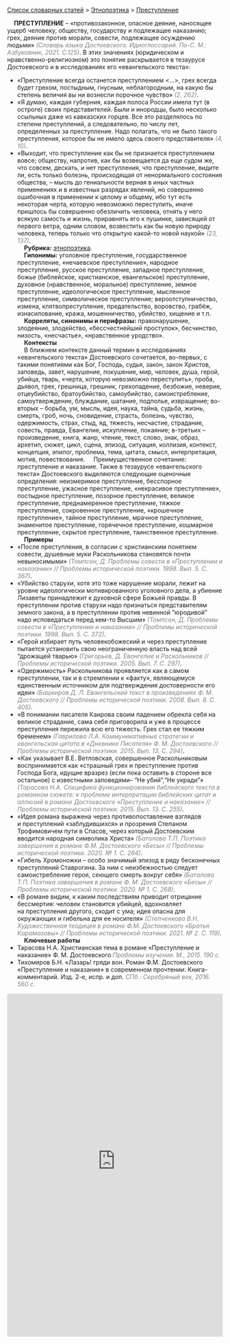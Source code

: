 <style>
st { color: Gray;
  font-style: italic;}
</style>

[Список словарных статей](https://thesaurus-dostoevsky.github.io/Thesaurus/) > [Этнопоэтика](ethnopoe.md) > [Преступление](преступление.md) 

&nbsp;&nbsp;&nbsp;&nbsp;**ПРЕСТУПЛЕНИЕ** – «противозаконное, опасное деяние, наносящее ущерб человеку, обществу,  государству и подлежащее наказанию; грех, деяние против морали, совести, подлежащее осуждению людьми» <st>(Словарь языка Достоевского.  Идиоглоссарий. По-С. М.: Азбуковник, 2021. С.125)</st>. В этих значениях (юридическом и нравственно-религиозном) это понятие раскрывается в тезаурусе Достоевского и в исследованиях его «евангельского текста»:  
* «Преступление всегда останется преступлением <…>, грех всегда будет грехом, постыдным, гнусным, неблагородным, на какую бы степень величия вы ни вознесли  порочное чувство» <st>(2, 262)</st>.  
* «Я думаю, каждая губерния, каждая полоса России имела тут (в остроге) своих представителей. Были и инородцы,  было несколько ссыльных даже из кавказских  горцев. Все это разделялось  по степени преступлений, а следовательно, по числу лет, определенных за преступление. Надо полагать, что не было  такого преступления, которое бы не имело  здесь своего представителя» <st>(4, 10)</st>.  
* «Выходит, что преступление как бы не признается преступлением вовсе; обществу, напротив, как бы возвещается да еще судом же, что совсем, дескать,  и нет преступления, что преступление, видите ли, есть только болезнь,  происходящая от ненормального состояния общества, – мысль до гениальности верная в иных  частных применениях и в известных разрядах явлений, но совершенно ошибочная  в применении к целому и общему, ибо тут есть некоторая черта, которую невозможно переступить, иначе пришлось бы совершенно обезличить человека, отнять у него всякую самость и жизнь,  приравнять его к пушинке, зависящей от первого ветра, одним словом,  возвестить как бы новую природу человека,  теперь только что открытую какой-то новой наукой» <st>(23, 137)</st>.  
&nbsp;&nbsp;&nbsp;&nbsp;**Рубрика:** [этнопоэтика](ethnopoe.md).  
&nbsp;&nbsp;&nbsp;&nbsp;**Гипонимы:** уголовное преступление, государственное преступление, «нечаевское преступление», народное преступление, русское преступление, западное преступление, божье (библейское, христианское, евангельское) преступление, духовное (нравственное, моральное) преступление, земное преступление, идеологическое преступление, мысленное преступление, символическое преступление;  вероотступничество, измена, клятвопреступление, предательство, воровство, грабёж, изнасилование, кража, мошенничество, убийство, хищение и т.п.  
&nbsp;&nbsp;&nbsp;&nbsp;**Корреляты, синонимы и перифразы:** правонарушение, злодеяние, злодейство, «бессчестнейший проступок», бесчинство, низость, «несчастье», «нравственное уродство».  
&nbsp;&nbsp;&nbsp;&nbsp;**Контексты**  
&nbsp;&nbsp;&nbsp;&nbsp;В ближнем контексте данный термин в исследованиях «евангельского текста» Достоевского сочетается, во-первых, с такими понятиями как Бог, Господь, судья, закон, закон Христов, заповедь, завет, нарушение, покушение, мир, человек, душа,  герой, убийца, тварь, «черта, которую невозможно переступить», проба, дьявол, грех, грешница, грешник, грехопадение, безбожие,  неверие, отцеубийство, братоубийство, самоубийство, самоистребление, самоутверждение, блуждание, шатание, подполье, извращение; во-вторых – борьба, ум, мысль, идея, наука, тайна, судьба, жизнь, смерть, гроб, ночь, сновидение, страсть, болезнь, чувство, одержимость, страх, стыд, яд, тяжесть, несчастие, страдание, совесть, правда, Евангелие, искупление, покаяние; в-третьих –  произведение, книга, жанр, чтение, текст, слово, знак, образ, архетип, сюжет, цикл, сцена, эпизод, ситуация, коллизия, контекст, концепция, эпилог, проблема, тема, цитата, смысл, интерпретация, мотив, повествование.
&nbsp;&nbsp;&nbsp;&nbsp;Преимущественное сочетание: преступление и наказание. Также в тезаурусе «евангельского текста» Достоевского выделяются следующие оценочные определения:  неизмеримое преступление, бесспорное преступление, ужасное преступление, «некрасивое преступление», постыдное преступление, позорное преступление, великое преступление, преднамеренное преступление, тяжкое преступление,  сокровенное преступление, «крошечное преступление», тайное преступление, мрачное преступление, знаменитое преступление, горячечное преступление, кошмарное преступление, скрытое преступление, таинственное  преступление.  
&nbsp;&nbsp;&nbsp;&nbsp;**Примеры**  
* «После преступления, в согласии с христианским понятием совести, душевные муки Раскольникова становятся почти невыносимыми» <st>(Томпсон, Д. Проблемы совести в «Преступлении и наказании» // Проблемы исторической поэтики. 1998. Вып. 5. С. 367)</st>.
* «Убийство старухи, хотя это тоже нарушение морали, лежит на уровне идеологически мотивированного уголовного дела, а убиение Лизаветы принадлежит к духовной сфере Божьей правды. В преступлении против старухи надо признаться представителям земного закона, а в преступлении против невинной “юродивой” надо исповедаться перед кем-то Высшим» <st>(Томпсон, Д. Проблемы совести в «Преступлении и наказании»  // Проблемы исторической поэтики. 1998. Вып. 5. С. 372)</st>.
* «Герой избирает путь человекобожеский и через преступление пытается установить свою неограниченную власть над всей “дрожащей
тварью» <st>(Григорьев, Д. Евангелие и Раскольников // Проблемы исторической поэтики.  2005. Вып. 7. С. 297)</st>.
* «Одержимость» Раскольникова  проявляется как в самом преступлении, так и в стремлении к «факту», являющемуся единственным источником для подтверждения достоверности его идеи» <st>(Башкиров Д. Л. Евангельский текст в произведениях Ф. М. Достоевского // Проблемы исторической поэтики. 2008. Вып. 8. С. 405)</st>.
* «В понимании писателя Каирова своим падением обрекла себя на великое страдание, сама себя приговорила и уже в процессе преступления пережила всю его тяжесть. Грех стал ее тяжким бременем» <st>(Гаврилова Л.А. Коммуникативные стратегии и евангельская цитата в «Дневнике Писателя» Ф. М. Достоевского // Проблемы исторической поэтики.  2015. Вып. 13. С. 294)</st>.
* «Как указывает В.Е. Ветловская, совершенное Раскольниковым  воспринимается как «страшный грех и преступление против Господа Бога, идущие вразрез (если пока оставить в стороне все остальное) с известными заповедями– “Не убий”,“Не укради”» <st>(Тарасова Н.А. Специфика функционирования библейского текста в романном сюжете: к проблеме интерпретации библейских цитат и аллюзий в романе Достоевского «Преступление и наказание» // Проблемы исторической поэтики. 2015. Вып. 13. С. 255)</st>.
* «Идея романа выражена через противопоставление взглядов и преступлений «заблудившихся» и прозрения Степаном Трофимовичем пути в Спасов, через который Достоевским вводится народная символика Христа» <st>(Баталова Т.П. Поэтика завершения в романе Ф.М. Достоевского «Бесы» // Проблемы исторической поэтики. 2020. № 1. С. 264)</st>.
* «Гибель Хромоножки – особо значимый эпизод в ряду бесконечных преступлений Ставрогина. За ним с неизбежностью следует самоистребление героя, сеющего смерть вокруг себя» <st>(Баталова Т.П. Поэтика завершения в романе Ф. М. Достоевского «Бесы»  // Проблемы исторической поэтики. 2020. № 1. С. 268)</st>.
* «В романе видим, к каким последствиям приводит отрицание бессмертия: человек становится убийцей, вдохновляет на преступления
другого, сходит с ума; идея опасна для окружающих и гибельна для ее
 носителя» <st>(Степченкова В.Н. Художественная теодицея в романе Ф.М. Достоевского «Братья Карамазовы» // Проблемы исторической поэтики.   2021. № 2. С. 119)</st>.  <br>
&nbsp;&nbsp;&nbsp;&nbsp;**Ключевые работы**  
* Тарасова Н.А. Христианская тема в романе «Преступление и наказание»
Ф. М. Достоевского<st>:Проблемы изучения. М., 2015. 190 с.</st>
* Тихомиров Б.Н. «Лазарь! гряди вон. Роман Ф.М. Достоевского «Преступление и наказание» в современном прочтении: Книга-комментарий. Изд. 2-е, испр. и доп. <st>СПб.: Серебряный век, 2016. 560 с.</st>

<iframe src="https://thesaurus-dostoevsky.github.io/nk/преступление.html" style="border:0px;width:100%;height:800px" allowfullscreen="true" webkitallowfullscreen="true" mozallowfullscreen="true">
